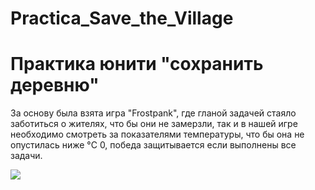 # Practica_Save_the_Village
<html lang="en">
<head>
    <meta charset="UTF-8">
    <meta name="viewport" content="width=device-width, initial-scale=1.0">
    <link rel="stylesheet" href="styles.css">
</head>
<body>
<div class="header">
    <h1>Практика юнити "сохранить деревню"</h1>
    <p>За основу была взята игра "Frostpank", где гланой задачей стаяло заботиться о жителях,
       что бы они не замерзли, так и в нашей игре необходимо смотреть за показателями температуры,
       что бы она не опустилась ниже °C 0, победа защитывается если выполнены все задачи.</p>
  <img src="https://sun9-13.userapi.com/impg/amps9RiJXbuyjF6_tOnNh6xaThajCSlreQLrEA/93kFE7b66NE.jpg?size=1920x1080&quality=95&sign=25a1d3aafe8436571ee9e574b358a4c2&type=album">
</div>
</body>
</html>
